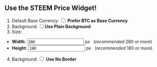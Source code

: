 ## Use the STEEM Price Widget!
<div class="pull-right" id="widgetsample">

</div>

1. Default Base Currency: <input type="checkbox" onclick="compilewidget()" id="choiceusebtc"> <b>Prefer BTC as Base Currency</b>
2. Background: <input type="checkbox" onclick="compilewidget()" id="choicenobg">**Use Plain Background**
3. Size:
  * **Width**: <input type="text" onchange="compilewidget()" id="choicewidth" name="choicewidth" value="280"> px &nbsp;&nbsp;(<em>recommended</em> 280 or more)
  * **Height**: <input type="text" onchange="compilewidget()" id="choiceheight" name="choiceheight" value="180"> px &nbsp;&nbsp;(<em>recommended</em> 180 or more)
4. Background: <input type="checkbox" onclick="compilewidget()" id="choicenoborder"> **Use No Border**

<script src="https://ajax.googleapis.com/ajax/libs/jquery/3.2.1/jquery.min.js" async></script>
<script src="customize.js"></script>